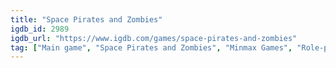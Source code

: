 ```yaml
---
title: "Space Pirates and Zombies"
igdb_id: 2989
igdb_url: "https://www.igdb.com/games/space-pirates-and-zombies"
tag: ["Main game", "Space Pirates and Zombies", "Minmax Games", "Role-playing (RPG)", "Strategy", "Adventure", "Indie", "Arcade", "Single player", "Bird view / Isometric", "Action", "Science fiction", "Sandbox"]
---
```

